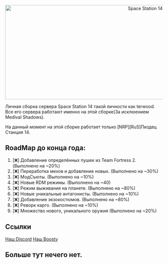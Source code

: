 <p align="center"> <img alt="Space Station 14" width="880" height="300" src="https://raw.githubusercontent.com/space-wizards/asset-dump/de329a7898bb716b9d5ba9a0cd07f38e61f1ed05/github-logo.svg" /></p>

Личная сборка сервера Space Station 14 такой личности как terwood. Все его сервера работают именно на этой сборке(За исклюением Medival Shadows).

На данный момент на этой сборке работает только [NRP][RuS]Пиздец Станция 14.

## RoadMap до конца года:
1. [❌] Добавление определённых пушек из Team Fortress 2. (Выполнено на ~20%)
2. [❌] Переработка мехов и добавление новых. (Выполнено на ~30%)
3. [❌] МодСъюты. (Выполнено на ~10%)
4. [❌] Новые RDM режимы. (Выполнено на ~40)
5. [❌] Режим выживания на планете. (Выполнено на ~80%)
6. [❌] Новые уникальные антагонисты. (Выполнено на ~10%)
7. [❌] Добавление экзокостюмов. (Выполнено на ~80%)
8. [❌] Реворк карго. (Выполнено на ~10%)
9. [❌] Множество нового, уникального оружия (Выполнено на ~20%)

## Ссылки

[Наш Discord](https://discord.gg/3tZ3BWjCdC)
[Наш Boosty](https://boosty.to/pizdec_station_14)

## Больше тут нечего нет.
